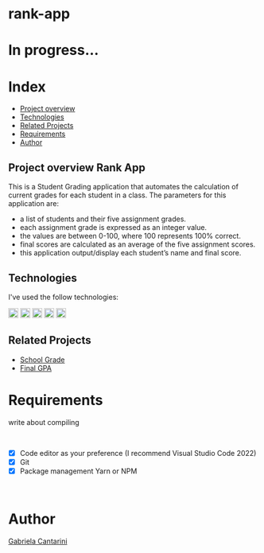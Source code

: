 # rank-app
# In progress...

# Index

- [Project overview](#id01)
- [Technologies](#id02)
- [Related Projects](#id03)
- [Requirements](#id04)
- [Author](#id05)



## Project overview <a name="id01">Rank App</a>

This is a Student Grading application that automates the calculation of current grades for each student in a class. The parameters for this application are:

- a list of students and their five assignment grades.
- each assignment grade is expressed as an integer value.
- the values are between 0-100, where 100 represents 100% correct.
- final scores are calculated as an average of the five assignment scores.
- this application output/display each student’s name and final score.

## Technologies <a name="#id02"></a>

I've used the follow technologies:<br/>

<code><img height="20" src="https://img.shields.io/badge/JavaScript-323330?style=for-the-badge&logo=javascript&logoColor=F7DF1E"></code>
<code><img height="20" src="https://img.shields.io/badge/HTML-239120?style=for-the-badge&logo=html5&logoColor=white"></code>
<code><img height="20" src="https://img.shields.io/badge/CSS-239120?&style=for-the-badge&logo=css3&logoColor=white"></code>
<code><img height="20" src="https://img.shields.io/badge/Git-F05032?style=for-the-badge&logo=git&logoColor=white"></code>
<code><img height="20" src="" alt=".Net IMG"></code>


## Related Projects <a name="#id03"></a>
- [School Grade](#id)
- [Final GPA](#id)



# Requirements <a name="id04"></a>
<p>write about compiling</p>


<br />

- [x] Code editor as your preference (I recommend Visual Studio Code 2022)
- [x] Git
- [x] Package management Yarn or NPM

<br />

# Author <a name="id05"></a>

<a href="https://www.linkedin.com/in/gabrielacantarini/">Gabriela Cantarini</a>